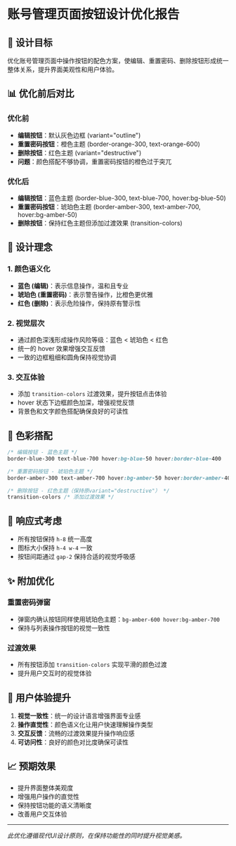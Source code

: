 # 账号管理页面按钮设计优化报告

## 🎨 设计目标

优化账号管理页面中操作按钮的配色方案，使编辑、重置密码、删除按钮形成统一整体关系，提升界面美观性和用户体验。

## 📊 优化前后对比

### 优化前
- **编辑按钮**：默认灰色边框 (variant="outline")
- **重置密码按钮**：橙色主题 (border-orange-300, text-orange-600)  
- **删除按钮**：红色主题 (variant="destructive")
- **问题**：颜色搭配不够协调，重置密码按钮的橙色过于突兀

### 优化后
- **编辑按钮**：蓝色主题 (border-blue-300, text-blue-700, hover:bg-blue-50)
- **重置密码按钮**：琥珀色主题 (border-amber-300, text-amber-700, hover:bg-amber-50)
- **删除按钮**：保持红色主题但添加过渡效果 (transition-colors)

## 🎯 设计理念

### 1. **颜色语义化**
- **蓝色 (编辑)**：表示信息操作，温和且专业
- **琥珀色 (重置密码)**：表示警告操作，比橙色更优雅
- **红色 (删除)**：表示危险操作，保持原有警示性

### 2. **视觉层次**
- 通过颜色深浅形成操作风险等级：蓝色 < 琥珀色 < 红色
- 统一的 hover 效果增强交互反馈
- 一致的边框粗细和圆角保持视觉协调

### 3. **交互体验**
- 添加 `transition-colors` 过渡效果，提升按钮点击体验
- hover 状态下边框颜色加深，增强视觉反馈
- 背景色和文字颜色搭配确保良好的可读性

## 🎨 色彩搭配

```css
/* 编辑按钮 - 蓝色主题 */
border-blue-300 text-blue-700 hover:bg-blue-50 hover:border-blue-400

/* 重置密码按钮 - 琥珀色主题 */
border-amber-300 text-amber-700 hover:bg-amber-50 hover:border-amber-400

/* 删除按钮 - 红色主题（保持原variant="destructive"） */
transition-colors /* 添加过渡效果 */
```

## 📱 响应式考虑

- 所有按钮保持 `h-8` 统一高度
- 图标大小保持 `h-4 w-4` 一致
- 按钮间距通过 `gap-2` 保持合适的视觉呼吸感

## ✨ 附加优化

### 重置密码弹窗
- 弹窗内确认按钮同样使用琥珀色主题：`bg-amber-600 hover:bg-amber-700`
- 保持与列表操作按钮的视觉一致性

### 过渡效果
- 所有按钮添加 `transition-colors` 实现平滑的颜色过渡
- 提升用户交互时的视觉体验

## 🎯 用户体验提升

1. **视觉一致性**：统一的设计语言增强界面专业感
2. **操作直觉性**：颜色语义化让用户快速理解操作类型
3. **交互反馈**：流畅的过渡效果提升操作响应感
4. **可访问性**：良好的颜色对比度确保可读性

## 📈 预期效果

- 提升界面整体美观度
- 增强用户操作的直觉性
- 保持按钮功能的语义清晰度
- 改善用户交互体验

---

*此优化遵循现代UI设计原则，在保持功能性的同时提升视觉美感。* 